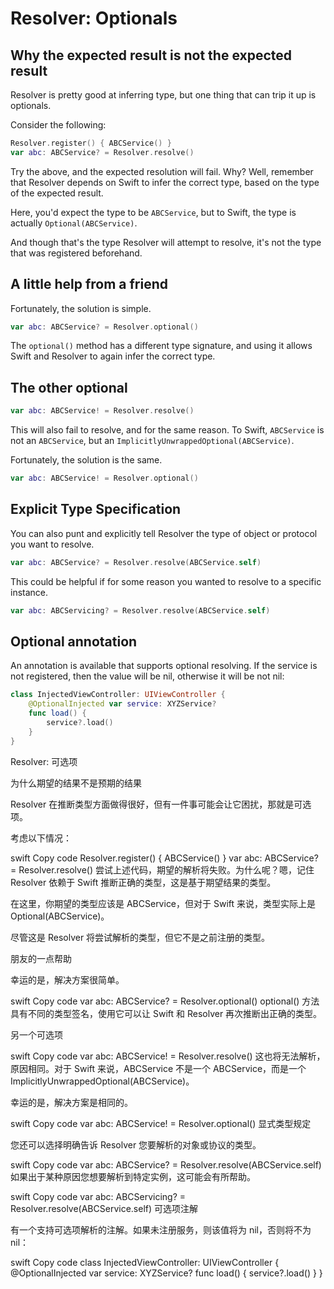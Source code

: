 #  Resolver: Optionals

## Why the expected result is not the expected result

Resolver is pretty good at inferring type, but one thing that can trip it up is optionals.

Consider the following:

```swift
Resolver.register() { ABCService() }
var abc: ABCService? = Resolver.resolve()
```

Try the above, and the expected resolution will fail. Why? Well, remember that Resolver depends on Swift to infer the correct type, based on the type of the expected result.

Here, you'd expect the type to be `ABCService`, but to Swift, the type is actually `Optional(ABCService)`.

And though that's the type Resolver will attempt to resolve, it's not the type that was registered beforehand.

## A little help from a friend

Fortunately, the solution is simple.

```swift
var abc: ABCService? = Resolver.optional()
```

The `optional()` method has a different type signature, and using it allows Swift and Resolver to again infer the correct type.

## The other optional

```swift
var abc: ABCService! = Resolver.resolve()
```

This will also fail to resolve, and for the same reason. To Swift, `ABCService` is not an `ABCService`, but an `ImplicitlyUnwrappedOptional(ABCService)`.

Fortunately, the solution is the same.

```swift
var abc: ABCService! = Resolver.optional()
```

## Explicit Type Specification

You can also punt and explicitly tell Resolver the type of object or protocol you want to resolve.

```swift
var abc: ABCService? = Resolver.resolve(ABCService.self)
```

This could be helpful if for some reason you wanted to resolve to a specific instance.

```swift
var abc: ABCServicing? = Resolver.resolve(ABCService.self)
```

##  Optional annotation

An annotation is available that supports optional resolving. If the service is not registered, then the value will be nil, otherwise it will be not nil:
```swift
class InjectedViewController: UIViewController {
    @OptionalInjected var service: XYZService?
    func load() {
        service?.load()
    }
}
```

Resolver: 可选项

为什么期望的结果不是预期的结果

Resolver 在推断类型方面做得很好，但有一件事可能会让它困扰，那就是可选项。

考虑以下情况：

swift
Copy code
Resolver.register() { ABCService() }
var abc: ABCService? = Resolver.resolve()
尝试上述代码，期望的解析将失败。为什么呢？嗯，记住 Resolver 依赖于 Swift 推断正确的类型，这是基于期望结果的类型。

在这里，你期望的类型应该是 ABCService，但对于 Swift 来说，类型实际上是 Optional(ABCService)。

尽管这是 Resolver 将尝试解析的类型，但它不是之前注册的类型。

朋友的一点帮助

幸运的是，解决方案很简单。

swift
Copy code
var abc: ABCService? = Resolver.optional()
optional() 方法具有不同的类型签名，使用它可以让 Swift 和 Resolver 再次推断出正确的类型。

另一个可选项

swift
Copy code
var abc: ABCService! = Resolver.resolve()
这也将无法解析，原因相同。对于 Swift 来说，ABCService 不是一个 ABCService，而是一个 ImplicitlyUnwrappedOptional(ABCService)。

幸运的是，解决方案是相同的。

swift
Copy code
var abc: ABCService! = Resolver.optional()
显式类型规定

您还可以选择明确告诉 Resolver 您要解析的对象或协议的类型。

swift
Copy code
var abc: ABCService? = Resolver.resolve(ABCService.self)
如果出于某种原因您想要解析到特定实例，这可能会有所帮助。

swift
Copy code
var abc: ABCServicing? = Resolver.resolve(ABCService.self)
可选项注解

有一个支持可选项解析的注解。如果未注册服务，则该值将为 nil，否则将不为 nil：

swift
Copy code
class InjectedViewController: UIViewController {
    @OptionalInjected var service: XYZService?
    func load() {
        service?.load()
    }
}
